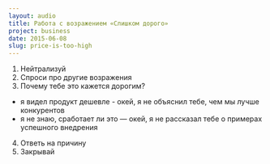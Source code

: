 ```yaml
---
layout: audio
title: Работа с возражением «Слишком дорого»
project: business
date: 2015-06-08
slug: price-is-too-high
---
```



1. Нейтрализуй
2. Спроси про другие возражения
3. Почему тебе это кажется дорогим?
  - я видел продукт дешевле - окей, я не объяснил тебе, чем мы лучше конкурентов
  - я не знаю, сработает ли это — окей, я не рассказал тебе о примерах успешного внедрения
4. Ответь на причину
5. Закрывай
